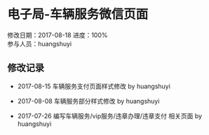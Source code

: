 # 电子局-车辆服务微信页面
修改日期：2017-08-18 
进度：100%  
参与人员：huangshuyi



## 修改记录 
- 2017-08-15
车辆服务支付页面样式修改 by huangshuyi

- 2017-08-08
车辆服务部分样式修改 by huangshuyi

- 2017-07-26 
 编写车辆服务/vip服务/违章办理/违章支付 相关页面 by huangshuyi